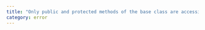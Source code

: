 ```yaml
---
title: "Only public and protected methods of the base class are accessible via the 'super' keyword."
category: error
---
```

